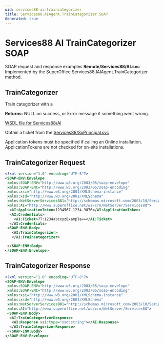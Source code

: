 ```yaml
---
uid: services88-ai-traincategorizer
title: Services88.AIAgent.TrainCategorizer SOAP
Generated: true
---
```


# Services88 AI TrainCategorizer SOAP

SOAP request and response examples **Remote/Services88/AI.svc**
Implemented by the <see cref="M:SuperOffice.Services88.IAIAgent.TrainCategorizer">SuperOffice.Services88.IAIAgent.TrainCategorizer</see> method.

## TrainCategorizer

Train categorizer with a


**Returns:** NULL on success, or Error message if something went wrong.


[WSDL file for Services88/AI](../Services88-AI.md)

Obtain a ticket from the [Services88/SoPrincipal.svc](../SoPrincipal/SoPrincipal.md)

Application tokens must be specified if calling an Online installation. ApplicationTokens are not checked for on-site installations.

## TrainCategorizer Request

```xml
<?xml version="1.0" encoding="UTF-8"?>
<SOAP-ENV:Envelope
 xmlns:SOAP-ENV="http://www.w3.org/2003/05/soap-envelope"
 xmlns:SOAP-ENC="http://www.w3.org/2003/05/soap-encoding"
 xmlns:xsi="http://www.w3.org/2001/XMLSchema-instance"
 xmlns:xsd="http://www.w3.org/2001/XMLSchema"
 xmlns:NetServerServices881="http://schemas.microsoft.com/2003/10/Serialization/"
 xmlns:AI="http://www.superoffice.net/ws/crm/NetServer/Services88">
  <AI:ApplicationToken>1234567-1234-9876</AI:ApplicationToken>
  <AI:Credentials>
    <AI:Ticket>7T:1234abcxyzExample==</AI:Ticket>
  </AI:Credentials>
 <SOAP-ENV:Body>
   <AI:TrainCategorizer>
   </AI:TrainCategorizer>

 </SOAP-ENV:Body>
</SOAP-ENV:Envelope>

```


## TrainCategorizer Response

```xml
<?xml version="1.0" encoding="UTF-8"?>
<SOAP-ENV:Envelope
 xmlns:SOAP-ENV="http://www.w3.org/2003/05/soap-envelope"
 xmlns:SOAP-ENC="http://www.w3.org/2003/05/soap-encoding"
 xmlns:xsi="http://www.w3.org/2001/XMLSchema-instance"
 xmlns:xsd="http://www.w3.org/2001/XMLSchema"
 xmlns:NetServerServices881="http://schemas.microsoft.com/2003/10/Serialization/"
 xmlns:AI="http://www.superoffice.net/ws/crm/NetServer/Services88">
 <SOAP-ENV:Body>
  <AI:TrainCategorizerResponse>
   <AI:Response xsi:type="xsd:string"></AI:Response>
  </AI:TrainCategorizerResponse>
 </SOAP-ENV:Body>
</SOAP-ENV:Envelope>

```

